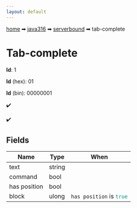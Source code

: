 ```yaml
---
layout: default
---
```


[home](/) ➡ [java316](/protocol/java316) ➡ [serverbound](/protocol/java316/serverbound) ➡ tab-complete

# Tab-complete

**Id**: 1

**Id** (hex): 01

**Id** (bin): 00000001

✔️

✔️

## Fields

Name | Type | When
---|---|:---:
text | string | 
command | bool | 
has position | bool | 
block | ulong | <code>has position</code> is <code><span style="color:#009688">true</span></code>


